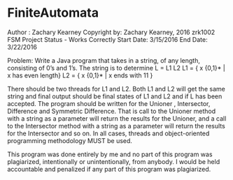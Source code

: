 # FiniteAutomata

Author : Zachary Kearney
Copyright by: Zachary Kearney, 2016
zrk1002
FSM Project
Status - Works Correctly
Start Date: 3/15/2016
End Date: 3/22/2016

Problem: 
Write a Java program that takes in a string, of any length, consisting of 0’s and 1’s. The string is to determine
	L = L1  L2 
	L1 = { x  {0,1}* | x has even length}
	L2 = { x  {0,1}* | x ends with 11 }

There should be two threads for L1 and L2.
Both L1 and L2  will get the same string and final output should be final states of  L1 and L2  and if L has been accepted.
The program should be written for the Unioner , Intersector, Difference and  Symmetric Difference.
That is call to the Unioner method with a string as a parameter will return the results for the Unioner,
and a call to the Intersector method with a string as a parameter will return the results for the Intersector and so on.
In all cases, threads and object-oriented programming methodology MUST be used.

This program was done entirely by me and no part of this program was plagiarized, intentionally or unintentionally, from anybody.
I would be held accountable and penalized if any part of this program was plagiarized.
